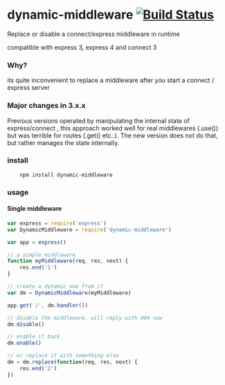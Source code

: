# dynamic-middleware [![Build Status](https://secure.travis-ci.org/kessler/node-dynamic-middleware.png?branch=master)](http://travis-ci.org/kessler/node-dynamic-middleware)

Replace or disable a connect/express middleware in runtime

compatible with express 3, express 4 and connect 3

### Why?

its quite inconvenient to replace a middleware after you start a connect / express server

### Major changes in 3.x.x

Previous versions operated by manipulating the internal state of express/connect , this approach worked well for real middlewares (.use()) but was terrible for routes (.get() etc..). The new version does not do that, but rather manages the state internally.

### install
```
    npm install dynamic-middleware
```

### usage

#### Single middleware
```javascript
var express = require('express')
var DynamicMiddleware = require('dynamic-middleware')

var app = express()

// a simple middleware
function myMiddleware(req, res, next) {
    res.end('1')
}

// create a dynamic one from it
var dm = DynamicMiddleware(myMiddleware)

app.get('/', dm.handler()) 

// disable the middleware, will reply with 404 now
dm.disable() 

// enable it back
dm.enable()

// or replace it with something else
dm = dm.replace(function(req, res, next) {
	res.end('2')
})
```
